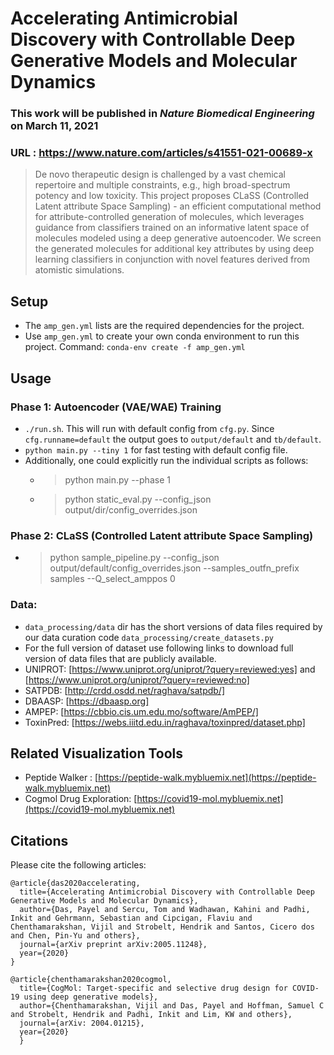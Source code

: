 # Accelerating Antimicrobial Discovery with Controllable Deep Generative Models and Molecular Dynamics
### This work will be published in _Nature Biomedical Engineering_ on March 11, 2021
### URL :  https://www.nature.com/articles/s41551-021-00689-x 

> De novo therapeutic design is challenged by a vast chemical repertoire and multiple constraints, e.g.,
>  high broad-spectrum potency and low toxicity. This project proposes CLaSS (Controlled Latent attribute 
Space Sampling) - an efficient computational method for attribute-controlled generation of molecules, which leverages 
guidance from classifiers trained on an informative latent space of molecules modeled using a deep generative autoencoder. 
We screen the generated molecules for additional key attributes by using deep learning classifiers in conjunction with novel 
features derived from atomistic simulations.



## Setup 
+ The `amp_gen.yml` lists are the required dependencies for the project.
+ Use `amp_gen.yml` to create your own conda environment to run this project. Command: `conda-env create -f amp_gen.yml`

## Usage

### Phase 1: Autoencoder (VAE/WAE) Training
+ `./run.sh`. This will run with default config from `cfg.py`. Since `cfg.runname=default` the output goes to `output/default` and `tb/default`.
+ `python main.py --tiny 1` for fast testing with default config file.
+ Additionally, one could explicitly run the individual scripts as follows:
  * > python main.py --phase 1
  * > python static_eval.py --config_json output/dir/config_overrides.json

### Phase 2: CLaSS (Controlled Latent attribute Space Sampling)
+ > python sample_pipeline.py --config_json output/default/config_overrides.json --samples_outfn_prefix samples --Q_select_amppos 0

### Data: 
+ `data_processing/data` dir has the short versions of data files required by our data curation code `data_processing/create_datasets.py`
+ For the full version of dataset use following links to download full version of data files that are publicly available. 
+ UNIPROT: [https://www.uniprot.org/uniprot/?query=reviewed:yes] and [https://www.uniprot.org/uniprot/?query=reviewed:no]
+ SATPDB: [http://crdd.osdd.net/raghava/satpdb/]
+ DBAASP: [https://dbaasp.org]
+ AMPEP: [https://cbbio.cis.um.edu.mo/software/AmPEP/]
+ ToxinPred: [https://webs.iiitd.edu.in/raghava/toxinpred/dataset.php]

## Related Visualization Tools
+ Peptide Walker : [https://peptide-walk.mybluemix.net](https://peptide-walk.mybluemix.net)
+ Cogmol Drug Exploration: [https://covid19-mol.mybluemix.net](https://covid19-mol.mybluemix.net)

## Citations

Please cite the following articles:

```
@article{das2020accelerating,
  title={Accelerating Antimicrobial Discovery with Controllable Deep Generative Models and Molecular Dynamics},
  author={Das, Payel and Sercu, Tom and Wadhawan, Kahini and Padhi, Inkit and Gehrmann, Sebastian and Cipcigan, Flaviu and Chenthamarakshan, Vijil and Strobelt, Hendrik and Santos, Cicero dos and Chen, Pin-Yu and others},
  journal={arXiv preprint arXiv:2005.11248},
  year={2020}
}
```



```
@article{chenthamarakshan2020cogmol,
  title={CogMol: Target-specific and selective drug design for COVID-19 using deep generative models},
  author={Chenthamarakshan, Vijil and Das, Payel and Hoffman, Samuel C and Strobelt, Hendrik and Padhi, Inkit and Lim, KW and others},
  journal={arXiv: 2004.01215},
  year={2020}
  }
  ```
